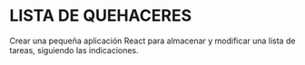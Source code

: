 # LISTA DE QUEHACERES

Crear una pequeña aplicación React para almacenar y modificar una lista de tareas, siguiendo las indicaciones. 